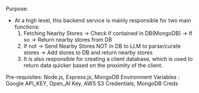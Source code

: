 Purpose:

- At a high level, this backend service is mainly responsible for two main functions:
  1. Fetching Nearby Stores -> Check if contained in DB(MongoDB) -> If so -> Return nearby stores from DB
  2. If not -> Send Nearby Stores NOT in DB to LLM to parse/curate stores -> Add stores to DB and return nearby stores
  3. It is also responsible for creating a client database, which is used to return data quicker based on the proximity
     of the client.

Pre-requisites: Node.js, Express.js, MongoDB
Environment Variables : Google API_KEY, Open_AI Key, AWS S3 Credentials, MongoDB Creds
